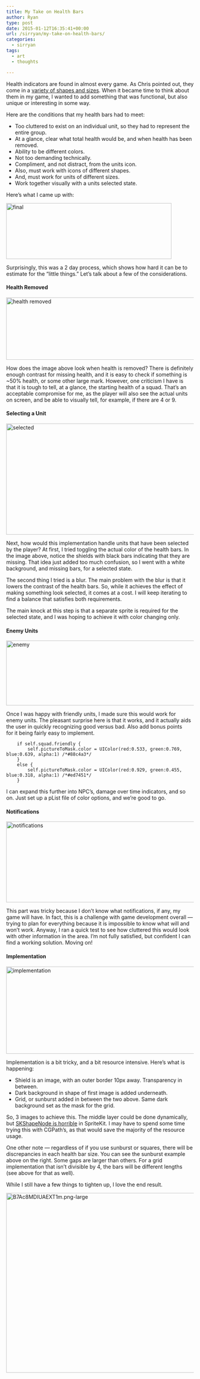 ```yaml
---
title: My Take on Health Bars
author: Ryan
type: post
date: 2015-01-12T16:35:41+00:00
url: /sirryan/my-take-on-health-bars/
categories:
  - sirryan
tags:
  - art
  - thoughts

---
```

Health indicators are found in almost every game. As Chris pointed out, they come in a <a href="http://battleofbrothers.com/sirchris/health-display-roundup" target="_blank">variety of shapes and sizes</a>. When it became time to think about them in my game, I wanted to add something that was functional, but also unique or interesting in some way.
<!--more-->

Here are the conditions that my health bars had to meet:

  * Too cluttered to exist on an individual unit, so they had to represent the entire group.
  * At a glance, clear what total health would be, and when health has been removed.
  * Ability to be different colors.
  * Not too demanding technically.
  * Compliment, and not distract, from the units icon.
  * Also, must work with icons of different shapes.
  * And, must work for units of different sizes.
  * Work together visually with a units selected state.

Here&#8217;s what I came up with:

<div class="inlineimg">
  <img class="alignnone size-full wp-image-1527" src="/wp-content/uploads/2015/01/final.png" alt="final" width="444" height="150" />
</div>

Surprisingly, this was a 2 day process, which shows how hard it can be to estimate for the &#8220;little things.&#8221; Let&#8217;s talk about a few of the considerations.

#### Health Removed

<div class="inlineimg">
  <img class="alignnone size-large wp-image-1532" src="/wp-content/uploads/2015/01/health-removed.png" alt="health removed" width="573" height="167"  />
</div>

How does the image above look when health is removed? There is definitely enough contrast for missing health, and it is easy to check if something is ~50% health, or some other large mark. However, one criticism I have is that it is tough to tell, at a glance, the starting health of a squad. That&#8217;s an acceptable compromise for me, as the player will also see the actual units on screen, and be able to visually tell, for example, if there are 4 or 9.

#### Selecting a Unit

<div class="inlineimg">
  <img class="alignnone size-large wp-image-1537" src="/wp-content/uploads/2015/01/selected.png" alt="selected" width="625" height="298" />
</div>

Next, how would this implementation handle units that have been selected by the player? At first, I tried toggling the actual color of the health bars. In the image above, notice the shields with black bars indicating that they are missing. That idea just added too much confusion, so I went with a white background, and missing bars, for a selected state.

The second thing I tried is a blur. The main problem with the blur is that it lowers the contrast of the health bars. So, while it achieves the effect of making something look selected, it comes at a cost. I will keep iterating to find a balance that satisfies both requirements.

The main knock at this step is that a separate sprite is required for the selected state, and I was hoping to achieve it with color changing only.

#### Enemy Units

<div class="inlineimg">
  <img class="alignnone size-large wp-image-1533" src="/wp-content/uploads/2015/01/enemy.png" alt="enemy" width="625" height="174" />
</div>

Once I was happy with friendly units, I made sure this would work for enemy units. The pleasant surprise here is that it works, and it actually aids the user in quickly recognizing good versus bad. Also add bonus points for it being fairly easy to implement.

        if self.squad.friendly {
            self.pictureToMask.color = UIColor(red:0.533, green:0.769, blue:0.639, alpha:1) /*#88c4a3*/
        }
        else {
            self.pictureToMask.color = UIColor(red:0.929, green:0.455, blue:0.318, alpha:1) /*#ed7451*/
        }

I can expand this further into NPC&#8217;s, damage over time indicators, and so on. Just set up a pList file of color options, and we&#8217;re good to go.

#### Notifications

<div class="inlineimg">
  <img class="alignnone size-full wp-image-1531" src="/wp-content/uploads/2015/01/notifications.png" alt="notifications" width="670" height="217"  />
</div>

This part was tricky because I don&#8217;t know what notifications, if any, my game will have. In fact, this is a challenge with game development overall &#8212; trying to plan for everything because it is impossible to know what will and won&#8217;t work. Anyway, I ran a quick test to see how cluttered this would look with other information in the area. I&#8217;m not fully satisfied, but confident I can find a working solution. Moving on!

#### Implementation

<div class="inlineimg">
  <img class="alignnone size-large wp-image-1534" src="/wp-content/uploads/2015/01/implementation.png" alt="implementation" width="625" height="234" />
</div>

Implementation is a bit tricky, and a bit resource intensive. Here&#8217;s what is happening:

  * Shield is an image, with an outer border 10px away. Transparency in between.
  * Dark background in shape of first image is added underneath.
  * Grid, or sunburst added in between the two above. Same dark background set as the mask for the grid.

So, 3 images to achieve this. The middle layer could be done dynamically, but <a href="http://sartak.org/2014/03/skshapenode-you-are-dead-to-me.html" target="_blank">SKShapeNode is horrible</a> in SpriteKit. I may have to spend some time trying this with CGPath&#8217;s, as that would save the majority of the resource usage.

One other note &#8212; regardless of if you use sunburst or squares, there will be discrepancies in each health bar size. You can see the sunburst example above on the right. Some gaps are larger than others. For a grid implementation that isn&#8217;t divisible by 4, the bars will be different lengths (see above for that as well).

While I still have a few things to tighten up, I love the end result.

<div class="inlineimg">
  <img class="alignnone size-large wp-image-1535" src="/wp-content/uploads/2015/01/B7Ac8MDIUAEXT1m.png-large.png" alt="B7Ac8MDIUAEXT1m.png-large" width="625" height="482" />
</div>